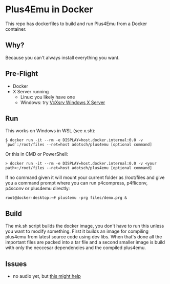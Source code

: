 # Plus4Emu in Docker

This repo has dockerfiles to build and run Plus4Emu from a Docker container.

## Why?

Because you can't always install everything you want.

## Pre-Flight

 * Docker
 * X Server running
   * Linux: you likely have one
   * Windows: try [VcXsrv Windows X Server](https://sourceforge.net/projects/vcxsrv/)
 
## Run

This works on Windows in WSL (see x.sh):
```
$ docker run -it --rm -e DISPLAY=host.docker.internal:0.0 -v `pwd`:/root/files --net=host adotsch/plus4emu [optional command]
```
Or this in CMD or PowerShell:
```
> docker run -it --rm -e DISPLAY=host.docker.internal:0.0 -v <your path>:/root/files --net=host adotsch/plus4emu [optional command]
```

If no command given it will mount your current folder as /root/files and give you a command prompt where you can run p4compress, p4fliconv, p4sconv or plus4emu directly:
```
root@docker-desktop:~# plus4emu -prg files/demo.prg &
```
## Build

The mk.sh script builds the docker image, you don't have to run this unless you want to modify something.
First it builds an image for compiling plus4emu from latest source code using dev libs.
When that's done all the important files are packed into a tar file and a second smaller image is build with only the neccesar dependencies and the compiled plus4emu.

## Issues

 * no audio yet, but [this might help](https://arnav.jain.se/2020/enable-audio--video-in-docker-container/)
